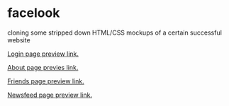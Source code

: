 facelook
========

cloning some stripped down HTML/CSS mockups of a certain successful website


[Login page preview link.](http://htmlpreview.github.io/?https://github.com/betweenparentheses/facelook/blob/master/login.html)

[About page previes link.](http://htmlpreview.github.io/?https://github.com/betweenparentheses/facelook/blob/master/about.html)

[Friends page preview link.](http://htmlpreview.github.io/?https://github.com/betweenparentheses/facelook/blob/master/friends.html)

[Newsfeed page preview link.](http://htmlpreview.github.io/?https://github.com/betweenparentheses/facelook/blob/master/newsfeed.html)
